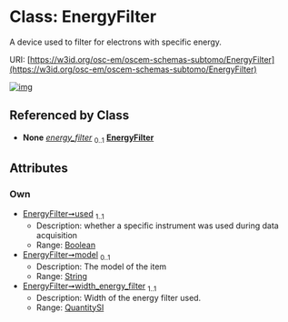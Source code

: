 
# Class: EnergyFilter

A device used to filter for electrons with specific energy.

URI: [https://w3id.org/osc-em/oscem-schemas-subtomo/EnergyFilter](https://w3id.org/osc-em/oscem-schemas-subtomo/EnergyFilter)


[![img](https://yuml.me/diagram/nofunky;dir:TB/class/[QuantitySI],[QuantitySI]<width_energy_filter%201..1-++[EnergyFilter&#124;used:boolean;model:string%20%3F],[Acquisition]++-%20energy_filter%200..1>[EnergyFilter],[Acquisition])](https://yuml.me/diagram/nofunky;dir:TB/class/[QuantitySI],[QuantitySI]<width_energy_filter%201..1-++[EnergyFilter&#124;used:boolean;model:string%20%3F],[Acquisition]++-%20energy_filter%200..1>[EnergyFilter],[Acquisition])

## Referenced by Class

 *  **None** *[energy_filter](energy_filter.md)*  <sub>0..1</sub>  **[EnergyFilter](EnergyFilter.md)**

## Attributes


### Own

 * [EnergyFilter➞used](EnergyFilter_used.md)  <sub>1..1</sub>
     * Description: whether a specific instrument was used during data acquisition
     * Range: [Boolean](types/Boolean.md)
 * [EnergyFilter➞model](EnergyFilter_model.md)  <sub>0..1</sub>
     * Description: The model of the item
     * Range: [String](types/String.md)
 * [EnergyFilter➞width_energy_filter](EnergyFilter_width_energy_filter.md)  <sub>1..1</sub>
     * Description: Width of the energy filter used.
     * Range: [QuantitySI](QuantitySI.md)
